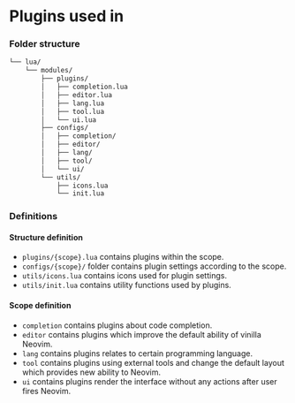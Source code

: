# Plugins used in

### Folder structure

```txt
└── lua/
    └── modules/
        ├── plugins/
        │   ├── completion.lua
        │   ├── editor.lua
        │   ├── lang.lua
        │   ├── tool.lua
        │   └── ui.lua
        ├── configs/
        │   ├── completion/
        │   ├── editor/
        │   ├── lang/
        │   ├── tool/
        │   └── ui/
        └── utils/
            ├── icons.lua
            └── init.lua
```

### Definitions

#### Structure definition

- `plugins/{scope}.lua` contains plugins within the scope.
- `configs/{scope}/` folder contains plugin settings according to the scope.
- `utils/icons.lua` contains icons used for plugin settings.
- `utils/init.lua` contains utility functions used by plugins.

#### Scope definition

- `completion` contains plugins about code completion.
- `editor` contains plugins which improve the default ability of vinilla Neovim.
- `lang` contains plugins relates to certain programming language.
- `tool` contains plugins using external tools and change the default layout which provides new ability to Neovim.
- `ui` contains plugins render the interface without any actions after user fires Neovim.
